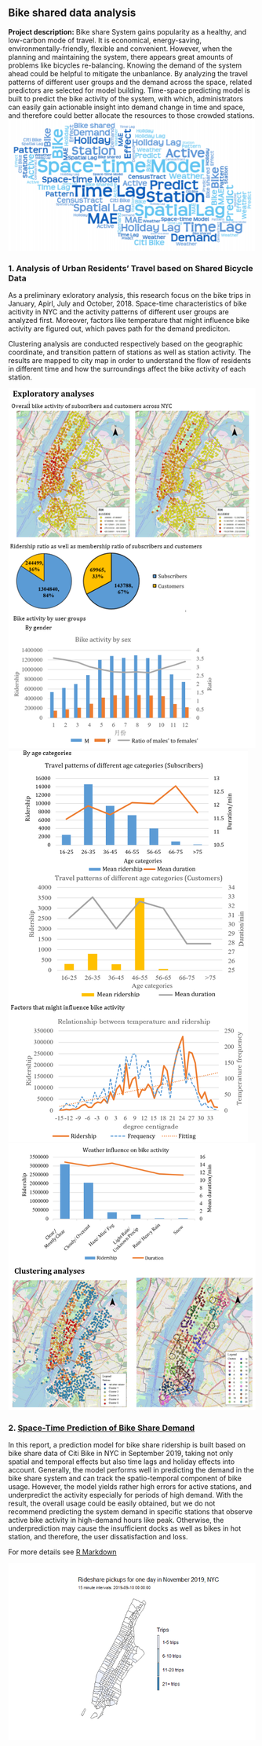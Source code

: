 ## Bike shared data analysis

**Project description:** Bike share System gains popularity as a healthy, and low-carbon mode of travel. It is economical, energy-saving, environmentally-friendly, flexible and convenient. However, when the planning and maintaining the system, there appears great amounts of problems like bicycles re-balancing. Knowing the demand of the system ahead could be helpful to mitigate the unbanlance. By analyzing the travel patterns of different user groups and the demand across the space, related predictors are selected for model building. Time-space predicting model is built to predict the bike activity of the system, with which, administrators can easily gain actionable insight into demand change in time and space, and therefore could better allocate the resources to those crowded stations.
<br>
<img src="images/wordCloud_bike.png?raw=true"/>

### 1. Analysis of Urban Residents’ Travel based on Shared Bicycle Data

As a preliminary exloratory analysis, this research focus on the bike trips in January, Apirl, July and October, 2018. Space-time characteristics of bike acitivity in NYC and the activity patterns of different user groups are analyzed first. Moreover, factors like temperature that might influence bike activity are figured out, which paves path for the demand prediciton. 

Clustering analysis are conducted respectively based on the geographic coordinate, and transition pattern of stations as well as station activity. The results are mapped to city map in order to understand the flow of residents in different time and how the surroundings affect the bike activity of each station.

<img src="images/bikeAnalysis1.png?raw=true"/>
<img src="images/bikeAnalysis2.png?raw=true"/>
<img src="images/bikeAnalysis3.png?raw=true"/>

### 2. [Space-Time Prediction of Bike Share Demand](/html/spacetime.html)

In this report, a prediction model for bike share ridership is built based on bike share data of Citi Bike in NYC in September 2019, taking not only spatial and temporal effects but also time lags and holiday effects into account. Generally, the model performs well in predicting the demand in the bike share system and can track the spatio-temporal component of bike usage. However, the model yields rather high errors for active stations, and underpredict the activity especially for periods of high demand. With the result, the overall usage could be easily obtained, but we do not recommend predicting the system demand in specific stations that observe active bike activity in high-demand hours like peak. Otherwise, the underprediction may cause the insufficient docks as well as bikes in hot station, and therefore, the user dissatisfaction and loss.

For more details see [R Markdown](/html/spacetime.html)

<img src="images/bikeActivity.gif?raw=true"/>
